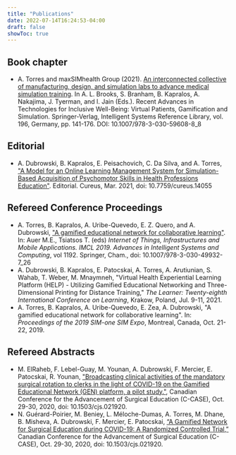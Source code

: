 ```yaml
---
title: "Publications"
date: 2022-07-14T16:24:53-04:00
draft: false
showToc: true
---
```


## Book chapter
- A. Torres and maxSIMhealth Group (2021). [An interconnected collective of manufacturing, design, and simulation labs to advance medical simulation training](https://doi.org/10.1007/978-3-030-59608-8_8). In A. L. Brooks, S. Branham, B. Kapralos, A. Nakajima, J. Tyerman, and l. Jain (Eds.). Recent Advances in Technologies for Inclusive Well-Being: Virtual Patients, Gamification and Simulation. Springer-Verlag, Intelligent Systems Reference Library, vol. 196, Germany, pp. 141-176. DOI: 10.1007/978-3-030-59608-8_8

## Editorial
- A. Dubrowski, B. Kapralos, E. Peisachovich, C. Da Silva, and A. Torres, ["A Model for an Online Learning Management System for Simulation-Based Acquisition of Psychomotor Skills in Health Professions Education"](https://doi.org/10.7759/cureus.14055). Editorial. Cureus, Mar. 2021, doi: 10.7759/cureus.14055

## Refereed Conference Proceedings
- A. Torres, B. Kapralos, A. Uribe-Quevedo, E. Z. Quero, and A. Dubrowski, ["A gamified educational network for collaborative learning"](https://doi.org/10.1007/978-3-030-49932-7_26). In: Auer M.E., Tsiatsos T. (eds) _Internet of Things, Infrastructures and Mobile Applications. IMCL 2019. Advances in Intelligent Systems and Computing_, vol 1192. Springer, Cham., doi: 10.1007/978-3-030-49932-7_26
- A. Dubrowski, B. Kapralos, E. Patocskai, A. Torres, A. Arutiunian, S. Wahab, T. Weber, M. Mnaymneh, "Virtual Health Experiential Learning Platform (HELP) - Utilizing Gamified Educational Networking and Three-Dimensional Printing for Distance Training," _The Learner: Twenty-eighth International Conference on Learning_, Krakow, Poland, Jul. 9-11, 2021.
- A. Torres, B. Kapralos, A. Uribe-Quevedo, E. Zea, A. Dubrowski, "A gamified educational network for collaborative learning". In: _Proceedings of the 2019 SIM-one SIM Expo_, Montreal, Canada, Oct. 21-22, 2019.
 
## Refereed Abstracts
- M. ElRaheb, F. Lebel-Guay, M. Younan, A. Dubrowski, F. Mercier, E. Patocskai, R. Younan, ["Broadcasting clinical activities of the mandatory surgical rotation to clerks in the light of COVID-19 on the Gamified  Educational  Network  (GEN)  platform, a pilot study."](doi.org/10.1503/cjs.021920), Canadian Conference for the Advancement of Surgical Education (C-CASE), Oct. 29-30, 2020, doi: 10.1503/cjs.021920.
- N. Guérard-Poirier, M. Beniey, L. Méloche-Dumas, A. Torres, M. Dhane, B. Misheva, A. Dubrowski, F. Mercier, E. Patocskai, [“A Gamified Network for Surgical Education during COVID-19: A Randomized Controlled Trial,”](doi.org/10.1503/cjs.021920) Canadian Conference for the Advancement of Surgical Education (C-CASE), Oct. 29-30, 2020, doi: 10.1503/cjs.021920.